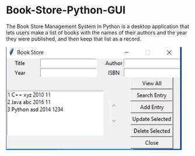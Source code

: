 # Book-Store-Python-GUI
The Book Store Management System In Python is a desktop application that lets users make a list of books with the names of their authors and the year they were published, and then keep that list as a record.

![alt text](https://github.com/AbdulJabbar64/Book-Store-Python-GUI/blob/main/images/BookStore.PNG)
